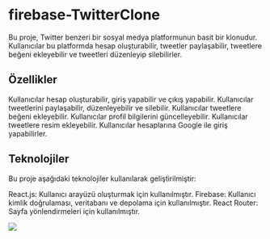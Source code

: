 # firebase-TwitterClone
Bu proje, Twitter benzeri bir sosyal medya platformunun basit bir klonudur. Kullanıcılar bu platformda hesap oluşturabilir, tweetler paylaşabilir, tweetlere beğeni ekleyebilir ve tweetleri düzenleyip silebilirler.

<h2>Özellikler</h2>

Kullanıcılar hesap oluşturabilir, giriş yapabilir ve çıkış yapabilir.
Kullanıcılar tweetlerini paylaşabilir, düzenleyebilir ve silebilir.
Kullanıcılar tweetlere beğeni ekleyebilir.
Kullanıcılar profil bilgilerini güncelleyebilir.
Kullanıcılar tweetlere resim ekleyebilir.
Kullanıcılar hesaplarına Google ile giriş yapabilirler.

<h2>Teknolojiler</h2>

Bu proje aşağıdaki teknolojiler kullanılarak geliştirilmiştir:

React.js: Kullanıcı arayüzü oluşturmak için kullanılmıştır.
Firebase: Kullanıcı kimlik doğrulaması, veritabanı ve depolama için kullanılmıştır.
React Router: Sayfa yönlendirmeleri için kullanılmıştır.

<img src="./public/twitter-gif/"/>